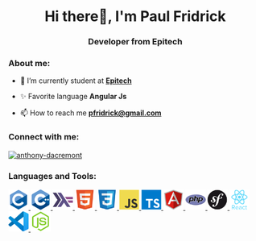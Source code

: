 <h1 align="center">Hi there👋, I'm Paul Fridrick</h1>
<h3 align="center">Developer from Epitech</h3>

<h3 align="left">About me:</h3>

- 🔭 I’m currently student at **<a href="https://www.epitech.eu">Epitech</a>**

- ✨ Favorite language **Angular Js**

- 📫 How to reach me **pfridrick@gmail.com**

<h3 align="left">Connect with me:</h3>
<p align="left">
<a href="https://www.linkedin.com/in/paul-fridrick-64729722b/" target="blank"><img align="center" src="https://raw.githubusercontent.com/rahuldkjain/github-profile-readme-generator/master/src/images/icons/Social/linked-in-alt.svg" alt="anthony-dacremont" height="30" width="40" /></a>
</p>


<h3 align="left">Languages and Tools:</h3>
<p align="left">

  
<a href="https://en.wikipedia.org/wiki/C_(programming_language)" target="_blank" rel="noreferrer"> <img src="https://raw.githubusercontent.com/devicons/devicon/master/icons/c/c-original.svg" alt="firebase" width="40" height="40"/> 
<a href="https://fr.wikipedia.org/wiki/C%2B%2B" target="_blank" rel="noreferrer"> <img src="https://github.com/devicons/devicon/blob/master/icons/cplusplus/cplusplus-original.svg" alt="firebase" width="40" height="40"/>
<a href="https://www.haskell.org/" target="_blank" rel="noreferrer"> <img src="https://github.com/devicons/devicon/blob/master/icons/haskell/haskell-original.svg" alt="git" width="40" height="40"/>
<a href="https://developer.mozilla.org/fr/docs/Web/HTML#:~:text=HTML%20signifie%20%C2%AB%20HyperText%20Markup%20Language,page%20web%20et%20sa%20structure."> <img src="https://github.com/devicons/devicon/blob/master/icons/html5/html5-original.svg" alt="firebase" width="40" height="40"/>
<a href="https://developer.mozilla.org/fr/docs/Web/CSS"> <img src="https://github.com/devicons/devicon/blob/master/icons/css3/css3-original.svg" alt="firebase" width="40" height="40"/>
<a href="https://developer.mozilla.org/en-US/docs/Web/JavaScript" target="_blank" rel="noreferrer"> <img src="https://raw.githubusercontent.com/devicons/devicon/master/icons/javascript/javascript-original.svg" alt="javascript" width="40" height="40"/>
<a href="https://www.typescriptlang.org/" target="_blank" rel="noreferrer"> <img src="https://raw.githubusercontent.com/devicons/devicon/master/icons/typescript/typescript-original.svg" alt="typescript" width="40" height="40"/>
<a href="https://angular.io/" target="_blank" rel="noreferrer"> <img src="https://github.com/devicons/devicon/blob/master/icons/angularjs/angularjs-original.svg" alt="react" width="40" height="40"/>
<a href="https://www.php.net/" target="_blank" rel="noreferrer"> <img src="https://github.com/devicons/devicon/blob/master/icons/php/php-original.svg" alt="react" width="40" height="40"/>
<a href="https://symfony.com/" target="_blank" rel="noreferrer"> <img src="https://github.com/devicons/devicon/blob/master/icons/symfony/symfony-original.svg" alt="react" width="40" height="40"/>
<a href="https://reactjs.org/" target="_blank" rel="noreferrer"> <img src="https://raw.githubusercontent.com/devicons/devicon/master/icons/react/react-original-wordmark.svg" alt="react" width="40" height="40"/>
<a href="https://code.visualstudio.com/" target="_blank" rel="noreferrer"> <img src="https://github.com/devicons/devicon/blob/master/icons/vscode/vscode-original.svg" alt="react" width="40" height="40"/>
<a href="https://nodejs.org/en/" target="_blank" rel="noreferrer"> <img src="https://github.com/devicons/devicon/blob/master/icons/nodejs/nodejs-original.svg" alt="tailwind" width="40" height="40"/>

</p>
